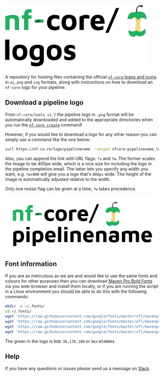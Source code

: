 # ![nf-core/logos](nf-core-logos/nfcore-logos_logo.png)

A repository for hosting files containing the official [`nf-core` logos and icons](nf-core-logos) in `ai`, `png` and `svg` formats, along with instructions on how to download an `nf-core` logo for your pipeline.

## Download a pipeline logo

From `nf-core/tools v1.7` the pipeline logo in `.png` format will be automatically downloaded and added to the appropriate directories when you run the [`nf-core create`](https://github.com/nf-core/tools#creating-a-new-workflow) command!

However, if you would like to download a logo for any other reason you can simply use a command like the one below:

```bash
curl https://nf-co.re/logo/pipelinename --output nfcore-pipelinename_logo.png
```

Also, you can append the link with URL flags: `?s` and `?w`. The former scales the image to be 400px wide, which is a nice size for including the logo in the pipeline completion email. The latter lets you specify any width you want, e.g. `?w=800` will give you a logo that's `800px` wide. The height of the image is automatically adjusted relative to the width.

Only one resize flag can be given at a time; `?w` takes precedence.

<p align="center">
<img src="nf-core-logos/nfcore-pipelinename_logo.png" width="500">
</p>

## Font information

If you are as meticulous as we are and would like to use the same fonts and colours for other purposes then you can download [Maven Pro Bold Fonts](https://fonts.google.com/specimen/Maven+Pro) via you web-browser and install them locally, or if you are running the script in a Linux environment you should be able to do this with the following commands:

```bash
mkdir -p ~/.fonts/
cd ~/.fonts/
wget 'https://raw.githubusercontent.com/google/fonts/master/ofl/mavenpro/static/MavenPro-Black.ttf'
wget 'https://raw.githubusercontent.com/google/fonts/master/ofl/mavenpro/static/MavenPro-Bold.ttf'
wget 'https://raw.githubusercontent.com/google/fonts/master/ofl/mavenpro/static/MavenPro-Medium.ttf'
wget 'https://raw.githubusercontent.com/google/fonts/master/ofl/mavenpro/static/MavenPro-Regular.ttf'
```

The green in the logo is `RGB`: `36,176,100` or `Hex`:`#24B064`.

## Help

If you have any questions or issues please send us a message on [Slack](https://nf-co.re/join/slack).
